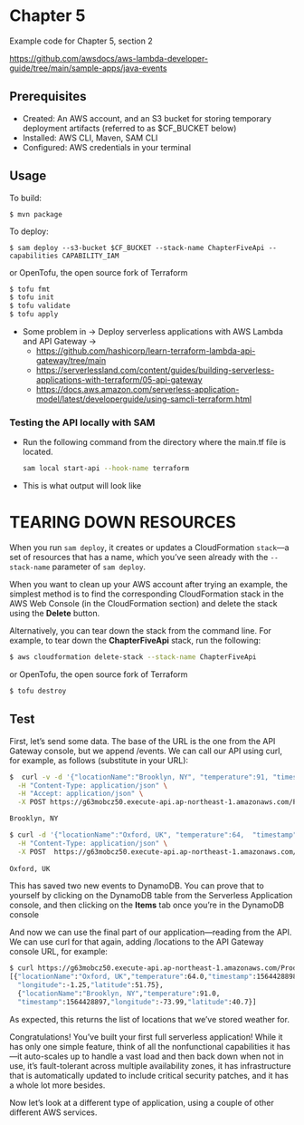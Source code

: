 # Chapter 5

Example code for Chapter 5, section 2

https://github.com/awsdocs/aws-lambda-developer-guide/tree/main/sample-apps/java-events


## Prerequisites

* Created: An AWS account, and an S3 bucket for storing temporary deployment artifacts (referred to as $CF_BUCKET below)
* Installed: AWS CLI, Maven, SAM CLI
* Configured: AWS credentials in your terminal

## Usage

To build:

```
$ mvn package
```

To deploy:

```
$ sam deploy --s3-bucket $CF_BUCKET --stack-name ChapterFiveApi --capabilities CAPABILITY_IAM
```
or OpenTofu, the open source fork of Terraform
```bash
$ tofu fmt
$ tofu init 
$ tofu validate
$ tofu apply
```
* Some problem in -> Deploy serverless applications with AWS Lambda and API Gateway -> 
  * https://github.com/hashicorp/learn-terraform-lambda-api-gateway/tree/main
  * https://serverlessland.com/content/guides/building-serverless-applications-with-terraform/05-api-gateway
  * https://docs.aws.amazon.com/serverless-application-model/latest/developerguide/using-samcli-terraform.html

###  Testing the API locally with SAM
* Run the following command from the directory where the main.tf file is located.
  ```bash
  sam local start-api --hook-name terraform
  ```
* This is what output will look like


# TEARING DOWN RESOURCES
When you run `sam deploy`, it creates or updates a CloudFormation `stack`—a set of resources that has a name, which you’ve seen already with the `--stack-name` parameter of `sam deploy`.

When you want to clean up your AWS account after trying an example, the simplest method is to find the corresponding CloudFormation stack in the AWS Web Console (in the CloudFormation section) and delete the stack using the **Delete** button.

Alternatively, you can tear down the stack from the command line. For example, to tear down the **ChapterFiveApi** stack, run the following:
```bash
$ aws cloudformation delete-stack --stack-name ChapterFiveApi
```
or OpenTofu, the open source fork of Terraform
```bash
$ tofu destroy
```

## Test
First, let’s send some data. The base of the URL is the one from the API Gateway console, but we append /events. We can call our API using curl, for example, as follows (substitute in your URL):

```bash
$  curl -v -d '{"locationName":"Brooklyn, NY", "temperature":91, "timestamp":1564428897, "latitude": 40.70, "longitude": -73.99}' \
  -H "Content-Type: application/json" \
  -H "Accept: application/json" \
  -X POST https://g63mobcz50.execute-api.ap-northeast-1.amazonaws.com/Prod/events

Brooklyn, NY

$ curl -d '{"locationName":"Oxford, UK", "temperature":64,  "timestamp":1564428898, "latitude": 51.75, "longitude": -1.25}' \
  -H "Content-Type: application/json" \
  -X POST  https://g63mobcz50.execute-api.ap-northeast-1.amazonaws.com/Prod/events
 
Oxford, UK
```

This has saved two new events to DynamoDB. You can prove that to yourself by clicking on the DynamoDB table from the Serverless Application console, and then clicking on the **Items** tab once you’re in the DynamoDB console

And now we can use the final part of our application—reading from the API. We can use curl for that again, adding /locations to the API Gateway console URL, for example:

```bash
$ curl https://g63mobcz50.execute-api.ap-northeast-1.amazonaws.com/Prod/locations
[{"locationName":"Oxford, UK","temperature":64.0,"timestamp":1564428898,
  "longitude":-1.25,"latitude":51.75},
  {"locationName":"Brooklyn, NY","temperature":91.0,
  "timestamp":1564428897,"longitude":-73.99,"latitude":40.7}]

```
As expected, this returns the list of locations that we’ve stored weather for.

Congratulations! You’ve built your first full serverless application! While it has only one simple feature, think of all the nonfunctional capabilities it has—it auto-scales up to handle a vast load and then back down when not in use, it’s fault-tolerant across multiple availability zones, it has infrastructure that is automatically updated to include critical security patches, and it has a whole lot more besides.

Now let’s look at a different type of application, using a couple of other different AWS services.